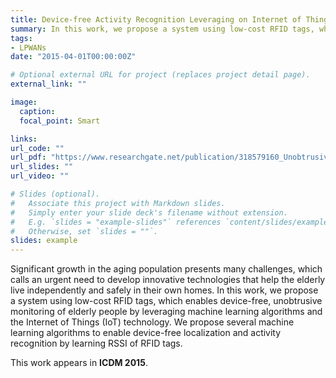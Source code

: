 ```yaml
---
title: Device-free Activity Recognition Leveraging on Internet of Things
summary: In this work, we propose a system using low-cost RFID tags, which enables device-free, unobtrusive monitoring of elderly people by leveraging machine learning algorithms and the Internet of Things (IoT) technology.
tags:
- LPWANs
date: "2015-04-01T00:00:00Z"

# Optional external URL for project (replaces project detail page).
external_link: ""

image:
  caption:
  focal_point: Smart

links:
url_code: ""
url_pdf: "https://www.researchgate.net/publication/318579160_Unobtrusive_Monitoring_to_Detect_Depression_for_Elderly_with_Chronic_Illnesses"
url_slides: ""
url_video: ""

# Slides (optional).
#   Associate this project with Markdown slides.
#   Simply enter your slide deck's filename without extension.
#   E.g. `slides = "example-slides"` references `content/slides/example-slides.md`.
#   Otherwise, set `slides = ""`.
slides: example
---
```


Significant growth in the aging population presents many challenges, which calls an urgent need to develop innovative technologies that help the elderly live independently and safely in their own homes. In this work, we propose a system using low-cost RFID tags, which enables device-free, unobtrusive monitoring of elderly people by leveraging machine learning algorithms and the Internet of Things (IoT) technology. We propose several machine learning algorithms to enable device-free localization and activity recognition by learning RSSI of RFID tags. 

This work appears in **ICDM 2015**.